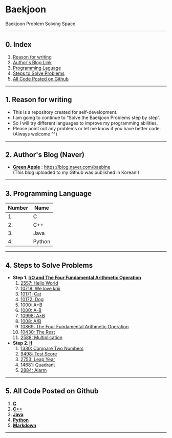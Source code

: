 # **Baekjoon**

Baekjoon Problem Solving Space

___

## 0. Index

1. [Reason for writing](#1-reason-for-writing)
2. [Author's Blog Link](#2-authors-blog-naver)
3. [Programming Laguage](#3-programming-language)
4. [Steps to Solve Problems](#4-steps-to-solve-problems)
5. [All Code Posted on Github](#5-all-code-posted-on-github)

___

## 1. Reason for writing
- This is a repository created for self-development.
- I am going to continue to “Solve the Baekjoon Problems step by step”.
- So I will try different languages to improve my programming abilities.
- Please point out any problems or let me know if you have better code. (Always welcome ^^)

___

## 2. Author's Blog (Naver)
* [**Green Apple**](https://blog.naver.com/baebine) : https://blog.naver.com/baebine
</br>(This blog uploaded to my Github was published in Korean!)
___

## 3. Programming Language
| Number | Name |
| --- | --- |
| 1. | C |
| 2. | C++ |
| 3. | Java |
| 4. | Python |

___

## 4. Steps to Solve Problems

- **Step 1. [I/O and The Four Fundamental Arithmetic Operation](https://www.acmicpc.net/step/1)**
  1. [2557: Hello World](https://github.com/Baebin/Baekjoon/tree/main/2557)
  2. [10718: We love kriii](https://github.com/Baebin/Baekjoon/tree/main/10718)
  3. [10171: Cat](https://github.com/Baebin/Baekjoon/tree/main/10171)
  4. [10172: Dog](https://github.com/Baebin/Baekjoon/tree/main/10172)
  5. [1000: A+B](https://github.com/Baebin/Baekjoon/tree/main/1000)
  6. [1000: A-B](https://github.com/Baebin/Baekjoon/tree/main/1001)
  7. [10998: A×B](https://github.com/Baebin/Baekjoon/tree/main/10998)
  8. [1008: A/B](https://github.com/Baebin/Baekjoon/tree/main/1008)
  9. [10869: The Four Fundamental Arithmetic Operation](https://github.com/Baebin/Baekjoon/tree/main/10869)
  10. [10430: The Rest](https://github.com/Baebin/Baekjoon/tree/main/10430)
  11. [2588: Multiplication](https://github.com/Baebin/Baekjoon/tree/main/2588)
- **Step 2. [If](https://www.acmicpc.net/step/4)**
  1. [1330: Compare Two Numbers](https://github.com/Baebin/Baekjoon/tree/main/1330)
  2. [9498: Test Score](https://github.com/Baebin/Baekjoon/tree/main/9498)
  3. [2753: Leap Year](https://github.com/Baebin/Baekjoon/tree/main/2753)
  4. [14681: Quadrant](https://github.com/Baebin/Baekjoon/tree/main/14681)
  5. [2884: Alarm](https://github.com/Baebin/Baekjoon/tree/main/2884)

___

## 5. All Code Posted on Github
1. [**C**](https://github.com/Baebin/Baekjoon/search?l=c)
2. [**C++**](https://github.com/Baebin/Baekjoon/search?l=C%2B%2B)
3. [**Java**](https://github.com/Baebin/Baekjoon/search?l=Java)
4. [**Python**](https://github.com/Baebin/Baekjoon/search?l=Python)
5. [**Markdown**](https://github.com/Baebin/Baekjoon/search?l=Markdown)

___
